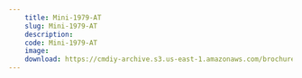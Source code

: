 ```yaml
---
    title: Mini-1979-AT
    slug: Mini-1979-AT
    description:
    code: Mini-1979-AT
    image:
    download: https://cmdiy-archive.s3.us-east-1.amazonaws.com/brochures/documents/Mini-1979-AT.pdf
---
```

<!-- Content of the page -->

##
        